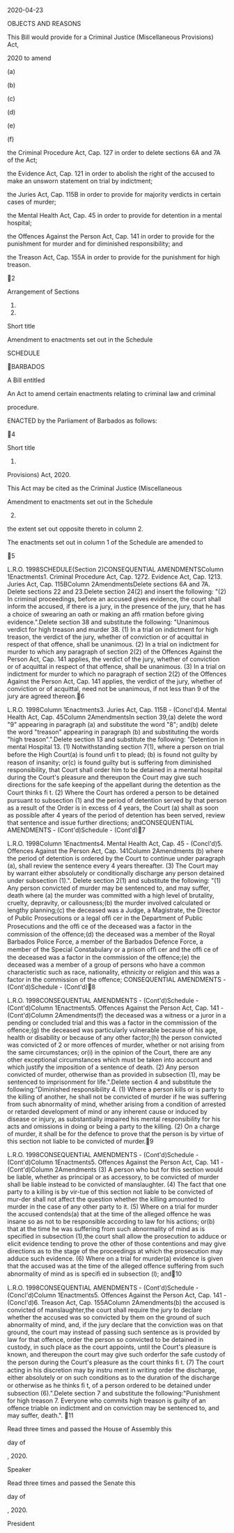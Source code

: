 2020-04-23

OBJECTS AND REASONS

This Bill would provide for a Criminal Justice (Miscellaneous Provisions) Act,

2020 to amend

(a)

(b)

(c)

(d)

(e)

(f)

the Criminal Procedure Act, Cap. 127 in order to delete sections 6A
and 7A of the Act;

the Evidence Act, Cap. 121 in order to abolish the right of the accused
to make an unsworn statement on trial by indictment;

the Juries Act, Cap. 115B in order to provide for majority verdicts in
certain cases of murder;

the Mental Health Act, Cap. 45 in order to provide for detention in a
mental hospital;

the Offences Against the Person Act, Cap. 141 in order to provide for
the punishment for murder and for diminished responsibility; and

the Treason Act, Cap. 155A in order to provide for the punishment for
high treason.

2

Arrangement of Sections

1.

2.

Short title

Amendment to enactments set out in the Schedule

SCHEDULE

BARBADOS

A Bill entitled

An Act to amend certain enactments relating to criminal law and criminal

procedure.

ENACTED by the Parliament of Barbados as follows:

4

Short title

1.
Provisions) Act, 2020.

This  Act  may  be  cited  as  the  Criminal  Justice  (Miscellaneous

Amendment to enactments set out in the Schedule

2.
the extent set out opposite thereto in column 2.

The enactments set out in column 1 of the Schedule are amended to

5

 L.R.O. 1998SCHEDULE(Section 2)CONSEQUENTIAL AMENDMENTSColumn 1Enactments1. Criminal Procedure Act, Cap. 1272. Evidence Act, Cap. 1213. Juries Act, Cap. 115BColumn 2AmendmentsDelete sections 6A and 7A. Delete sections 22 and 23.Delete section 24(2) and insert the following: "(2) In criminal proceedings, before an accused gives evidence, the court shall inform the accused, if there is a jury, in the presence of the jury, that he has a choice of swearing an oath or making an afﬁ rmation before giving evidence.".Delete section 38 and substitute the following: "Unanimous verdict for high treason and murder 38. (1) In a trial on indictment for high treason, the verdict of the jury, whether of conviction or of acquittal in respect of that offence, shall be unanimous. (2) In a trial on indictment for murder to which any paragraph of section 2(2) of the Offences Against the Person Act, Cap. 141 applies, the verdict of the jury, whether of conviction or of acquittal in respect of that offence, shall be unanimous. (3) In a trial on indictment for murder to which no paragraph of section 2(2) of the Offences Against the Person Act, Cap. 141 applies, the verdict of the jury, whether of conviction or of acquittal, need not be unanimous, if not less than 9 of the jury are agreed thereon.6

 L.R.O. 1998Column 1Enactments3. Juries Act, Cap. 115B - (Concl'd)4. Mental Health Act, Cap. 45Column 2AmendmentsIn section 39,(a) delete the word "9" appearing in paragraph (a)   and substitute the word "8"; and(b) delete the word "treason" appearing in paragraph (b) and substituting the words "high treason".".Delete section 13 and substitute the following: "Detention in mental Hospital 13. (1) Notwithstanding section 7(1), where a person on trial before the High Court(a) is found unﬁ t to plead; (b) is found not guilty by reason of insanity; or(c) is found guilty but is suffering from diminished responsibility, that Court shall order him to be detained in a mental hospital during the Court's pleasure and thereupon the Court may give such directions for the safe keeping of the appellant during the detention as the Court thinks ﬁ t.  (2) Where the Court has ordered a person to be detained pursuant to subsection (1) and the period of detention served by that person as a result of the Order is in excess of 4 years, the Court (a) shall as soon as possible after 4 years of the period of detention has been served, review that sentence and issue further directions; andCONSEQUENTIAL AMENDMENTS - (Cont'd)Schedule - (Cont'd)7

 L.R.O. 1998Column 1Enactments4. Mental Health Act, Cap. 45 - (Concl'd)5. Offences Against the  Person Act, Cap. 141Column 2Amendments (b)  where the period of detention is ordered by the Court to continue under paragraph (a), shall review the sentence every 4 years thereafter. (3) The Court may by warrant either absolutely or conditionally discharge any person detained under subsection (1).". Delete section 2(1) and substitute the following: "(1) Any person convicted of murder may be sentenced to, and may suffer, death where (a)  the murder was committed with a high level of brutality, cruelty, depravity, or callousness;(b) the murder involved calculated or lengthy  planning;(c) the deceased was a Judge, a Magistrate, the  Director of Public Prosecutions or a legal ofﬁ cer in the Department of Public Prosecutions and  the ofﬁ ce of the deceased was a factor in the   commission of the offence;(d)  the deceased was a member of the Royal Barbados Police Force, a member of the Barbados Defence Force, a member of the Special Constabulary or a prison ofﬁ cer and the ofﬁ ce of the deceased was a factor in the commission of the offence;(e) the deceased was a member of a group of persons who have a common characteristic such as race, nationality, ethnicity or religion and this was a factor in the commission of the offence; CONSEQUENTIAL AMENDMENTS - (Cont'd)Schedule - (Cont'd)8

 L.R.O. 1998CONSEQUENTIAL AMENDMENTS - (Cont'd)Schedule - (Cont'd)Column 1Enactments5.  Offences Against the  Person Act, Cap. 141 - (Cont'd)Column 2Amendments(f) the deceased was a witness or a juror in a  pending or concluded trial and this was a factor in the commission of the offence;(g)  the deceased was particularly vulnerable because of his age, health or disability or because of any other factor;(h) the person convicted was convicted of 2 or more offences of murder, whether or not arising from the same circumstances; or(i) in the opinion of the Court, there are any other exceptional circumstances which must be taken into account and which justify the imposition of a sentence of death. (2) Any person convicted of murder, otherwise than as provided in subsection (1), may be sentenced to imprisonment for life.".Delete section 4 and substitute the following:"Diminished responsibility 4. (1) Where a person kills or is party to the killing of another, he shall not be convicted of murder if he was suffering from such abnormality of mind, whether arising from a condition of arrested or retarded development of mind or any inherent cause or induced by disease or injury, as substantially impaired his mental responsibility for his acts and omissions in doing or being a party to the killing. (2) On a charge of murder, it shall be for the defence to prove that the person is by virtue of this section not liable to be convicted of murder.9

 L.R.O. 1998CONSEQUENTIAL AMENDMENTS - (Cont'd)Schedule - (Cont'd)Column 1Enactments5.  Offences Against the  Person Act, Cap. 141 - (Cont'd)Column 2Amendments (3)  A person who but for this section would be liable, whether as principal or as accessory, to be convicted of murder shall be liable instead to be convicted of manslaughter.  (4)  The fact that one party to a killing is by vir-tue of this section not liable to be convicted of mur-der shall not affect the question whether the killing amounted to murder in the case of any other party to it. (5)  Where on a trial for murder the accused contends(a) that at the time of the alleged offence he was insane so as not to be responsible according  to law for his actions; or(b) that at the time he was suffering from such abnormality of mind as is specified in  subsection (1),the court shall allow the prosecution to adduce or elicit evidence tending to prove the other of those contentions and may give directions as to the stage of the proceedings at which the prosecution may adduce such evidence. (6)  Where on a trial for murder(a) evidence is given that the accused was at the time of the alleged offence suffering from such abnormality of mind as is speciﬁ ed in subsection (l); and10

 L.R.O. 1998CONSEQUENTIAL AMENDMENTS - (Cont'd)Schedule - (Concl'd)Column 1Enactments5.  Offences Against the  Person Act, Cap. 141 - (Concl'd)6.  Treason Act, Cap. 155AColumn 2Amendments(b) the accused is convicted of manslaughter,the court shall require the jury to declare whether the accused was so convicted by them on the ground of such abnormality of mind, and, if the jury declare that the conviction was on that ground, the court may instead of passing such sentence as is provided by law for that offence, order the person so convicted to be detained in custody, in such place as the court appoints, until the Court's pleasure is known, and thereupon the court may give such orderfor the safe custody of the person during the Court's pleasure as the court thinks ﬁ t.  (7)  The court acting in his discretion may by instru ment in writing order the discharge, either absolutely or on such conditions as to the duration of the discharge or otherwise as he thinks ﬁ t, of a person ordered to be detained under subsection (6).".Delete section 7 and substitute the following:"Punishment for high treason 7. Everyone who commits high treason is guilty of an offence triable on indictment and on conviction may be sentenced to, and may suffer, death.". 11

Read three times and passed the House of Assembly this

day of

, 2020.

Speaker

Read three times and passed the Senate this

day of

, 2020.

President

